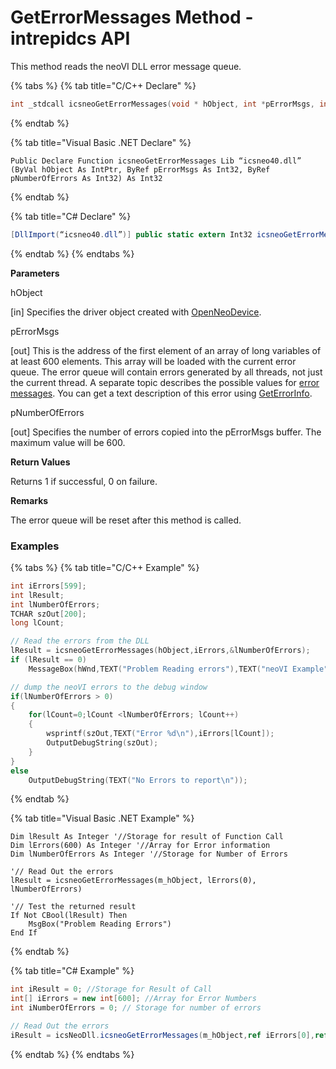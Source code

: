 # GetErrorMessages Method - intrepidcs API

This method reads the neoVI DLL error message queue.

{% tabs %}
{% tab title="C/C++ Declare" %}
```cpp
int _stdcall icsneoGetErrorMessages(void * hObject, int *pErrorMsgs, int *pNumberOfErrors);
```
{% endtab %}

{% tab title="Visual Basic .NET Declare" %}
```vbnet
Public Declare Function icsneoGetErrorMessages Lib “icsneo40.dll” (ByVal hObject As IntPtr, ByRef pErrorMsgs As Int32, ByRef pNumberOfErrors As Int32) As Int32
```
{% endtab %}

{% tab title="C# Declare" %}
```csharp
[DllImport(“icsneo40.dll”)] public static extern Int32 icsneoGetErrorMessages(IntPtr hObject, ref Int32 pErrorMsgs, ref Int32 pNumberOfErrors);
```
{% endtab %}
{% endtabs %}

**Parameters**

hObject

\[in] Specifies the driver object created with [OpenNeoDevice](../basic-functions-overview-intrepidcs-api/openneodevice-method-intrepidcs-api.md).

pErrorMsgs

\[out] This is the address of the first element of an array of long variables of at least 600 elements. This array will be loaded with the current error queue. The error queue will contain errors generated by all threads, not just the current thread. A separate topic describes the possible values for [error messages](error-messages-intrepidcs-api.md). You can get a text description of this error using [GetErrorInfo](geterrorinfo-method-intrepidcs-api.md).

pNumberOfErrors

\[out] Specifies the number of errors copied into the pErrorMsgs buffer. The maximum value will be 600.

**Return Values**

Returns 1 if successful, 0 on failure.

**Remarks**

The error queue will be reset after this method is called.

### Examples

{% tabs %}
{% tab title="C/C++ Example" %}
```cpp
int iErrors[599];
int lResult;
int lNumberOfErrors;
TCHAR szOut[200];
long lCount;

// Read the errors from the DLL
lResult = icsneoGetErrorMessages(hObject,iErrors,&lNumberOfErrors);
if (lResult == 0)
    MessageBox(hWnd,TEXT("Problem Reading errors"),TEXT("neoVI Example"),0);

// dump the neoVI errors to the debug window
if(lNumberOfErrors > 0)
{
    for(lCount=0;lCount <lNumberOfErrors; lCount++)
    {
        wsprintf(szOut,TEXT("Error %d\n"),iErrors[lCount]);
        OutputDebugString(szOut);
    }
}
else
    OutputDebugString(TEXT("No Errors to report\n"));
```
{% endtab %}

{% tab title="Visual Basic .NET Example" %}
```vbnet
Dim lResult As Integer '//Storage for result of Function Call
Dim lErrors(600) As Integer '//Array for Error information
Dim lNumberOfErrors As Integer '//Storage for Number of Errors

'// Read Out the errors
lResult = icsneoGetErrorMessages(m_hObject, lErrors(0), lNumberOfErrors)

'// Test the returned result
If Not CBool(lResult) Then
    MsgBox("Problem Reading Errors")
End If
```
{% endtab %}

{% tab title="C# Example" %}
```csharp
int iResult = 0; //Storage for Result of Call
int[] iErrors = new int[600]; //Array for Error Numbers
int iNumberOfErrors = 0; // Storage for number of errors

// Read Out the errors
iResult = icsNeoDll.icsneoGetErrorMessages(m_hObject,ref iErrors[0],ref iNumberOfErrors);
```
{% endtab %}
{% endtabs %}
